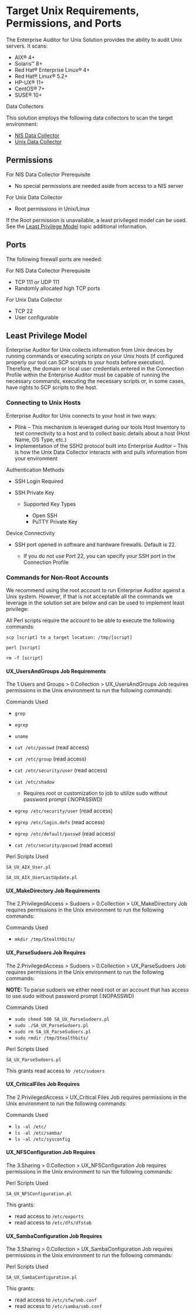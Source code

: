 # Target Unix Requirements, Permissions, and Ports

The Enterprise Auditor for Unix Solution provides the ability to audit Unix servers. It scans:

- AIX® 4+
- Solaris™ 8+
- Red Hat® Enterprise Linux® 4+
- Red Hat® Linux® 5.2+
- HP-UX® 11+
- CentOS® 7+
- SUSE® 10+

Data Collectors

This solution employs the following data collectors to scan the target environment:

- [NIS Data Collector](/docs/accessanalyzer/11.6/accessanalyzer/admin/datacollector/nis/overview.md)
- [Unix Data Collector](/docs/accessanalyzer/11.6/accessanalyzer/admin/datacollector/unix/overview.md)

## Permissions

For NIS Data Collector Prerequisite

- No special permissions are needed aside from access to a NIS server

For Unix Data Collector

- Root permissions in Unix/Linux

If the Root permission is unavailable, a least privileged model can be used. See the
[Least Privilege Model](#least-privilege-model) topic additional information.

## Ports

The following firewall ports are needed:

For NIS Data Collector Prerequisite

- TCP 111 or UDP 111
- Randomly allocated high TCP ports

For Unix Data Collector

- TCP 22
- User configurable

## Least Privilege Model

Enterprise Auditor for Unix collects information from Unix devices by running commands or executing
scripts on your Unix hosts (if configured properly our tool can SCP scripts to your hosts before
execution). Therefore, the domain or local user credentials entered in the Connection Profile within
the Enterprise Auditor must be capable of running the necessary commands, executing the necessary
scripts or, in some cases, have rights to SCP scripts to the host.

### Connecting to Unix Hosts

Enterprise Auditor for Unix connects to your host in two ways:

- Plink – This mechanism is leveraged during our tools Host Inventory to test connectivity to a host
  and to collect basic details about a host (Host Name, OS Type, etc.)
- Implementation of the SSH2 protocol built into Enterprise Auditor – This is how the Unix Data
  Collector interacts with and pulls information from your environment

Authentication Methods

- SSH Login Required
- SSH Private Key

    - Supported Key Types

        - Open SSH
        - PuTTY Private Key

Device Connectivity

- SSH port opened in software and hardware firewalls. Default is 22.

    - If you do not use Port 22, you can specify your SSH port in the Connection Profile

### Commands for Non-Root Accounts

We recommend using the root account to run Enterprise Auditor against a Unix system. However, if
that is not acceptable all the commands we leverage in the solution set are below and can be used to
implement least privilege:

All Perl scripts require the account to be able to execute the following commands:

```
scp [script] to a target location: /tmp/[script]
```

```
perl [script]
```

```
rm -f [script]
```

#### UX_UsersAndGroups Job Requirements

The 1.Users and Groups > 0.Collection > UX_UsersAndGroups Job requires permissions in the Unix
environment to run the following commands:

Commands Used

- `grep`
- `egrep`
- `uname`
- `cat /etc/passwd` (read access)
- `cat /etc/group` (read access)
- `cat /etc/security/user` (read access)
- `cat /etc/shadow`

    - Requires root or customization to job to utilize sudo without password prompt (:NOPASSWD)

- `egrep /etc/security/user` (read access)
- `egrep /etc/login.defs` (read access)
- `egrep /etc/default/passwd` (read access)
- `cat /etc/security/passwd` (read access)

Perl Scripts Used

```
SA_UX_AIX_User.pl
```

```
SA_UX_AIX_UserLastUpdate.pl
```

#### UX_MakeDirectory Job Requirements

The 2.PrivilegedAccess > Sudoers > 0.Collection > UX_MakeDirectory Job requires permissions in the
Unix environment to run the following commands:

Commands Used

- `mkdir /tmp/Stealthbits/`

#### UX_ParseSudoers Job Requires

The 2.PrivilegedAccess > Sudoers > 0.Collection > UX_ParseSudoers Job requires permissions in the
Unix environment to run the following commands:

**NOTE:** To parse sudoers we either need root or an account that has access to use sudo without
password prompt (:NOPASSWD)

Commands Used

- `sudo chmod 500 SA_UX_ParseSudoers.pl`
- `sudo ./SA_UX_ParseSudoers.pl`
- `sudo rm SA_UX_ParseSudoers.pl`
- `sudo rmdir /tmp/Stealthbits/`

Perl Scripts Used

```
SA_UX_ParseSudoers.pl
```

This grants read access to  `/etc/sudoers`

#### UX_CriticalFiles Job Requires

The 2.PrivilegedAccess > UX_Critical Files Job requires permissions in the Unix environment to run
the following commands:

Commands Used

- `ls -al /etc/`
- `ls -al /etc/samba/`
- `ls -al /etc/sysconfig`

#### UX_NFSConfiguration Job Requires

The 3.Sharing > 0.Collection > UX_NFSConfiguration Job requires permissions in the Unix environment
to run the following commands:

Perl Scripts Used

```
SA_UX_NFSConfiguration.pl
```

This grants:

- read access to `/etc/exports`
- read access to `/etc/dfs/dfstab`

#### UX_SambaConfiguration Job Requires

The 3.Sharing > 0.Collection > UX_SambaConfiguration Job requires permissions in the Unix
environment to run the following commands:

Perl Scripts Used

```
SA_UX_SambaConfiguration.pl
```

This grants:

- read access to `/etc/sfw/smb.conf`
- read access to `/etc/samba/smb.conf`
